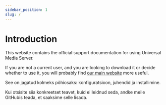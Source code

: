 ```yaml
---
sidebar_position: 1
slug: /
---
```


# Introduction

This website contains the official support documentation for using Universal Media Server.

If you are not a current user, and you are looking to download it or decide whether to use it, you will probably find [our main website](https://www.universalmediaserver.com) more useful.

See on jagatud kolmeks põhiosaks: konfiguratsioon, juhendid ja installimine.

Kui otsisite siia konkreetset teavet, kuid ei leidnud seda, andke meile GitHubis teada, et saaksime selle lisada.
